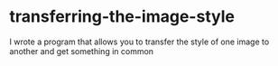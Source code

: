 # transferring-the-image-style
I wrote a program that allows you to transfer the style of one image to another and get something in common
